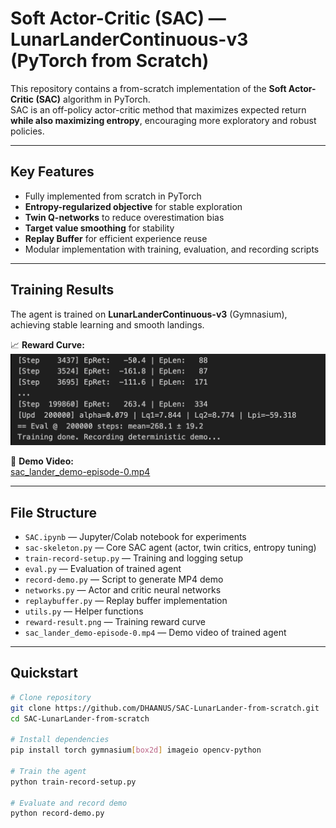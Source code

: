 # Soft Actor-Critic (SAC) — LunarLanderContinuous-v3 (PyTorch from Scratch)

This repository contains a from-scratch implementation of the **Soft Actor-Critic (SAC)** algorithm in PyTorch.  
SAC is an off-policy actor-critic method that maximizes expected return **while also maximizing entropy**, encouraging more exploratory and robust policies.

---

## Key Features
- Fully implemented from scratch in PyTorch  
- **Entropy-regularized objective** for stable exploration  
- **Twin Q-networks** to reduce overestimation bias  
- **Target value smoothing** for stability  
- **Replay Buffer** for efficient experience reuse  
- Modular implementation with training, evaluation, and recording scripts  

---

## Training Results
The agent is trained on **LunarLanderContinuous-v3** (Gymnasium), achieving stable learning and smooth landings.  

📈 **Reward Curve:**  
![Training Rewards](./reward-result.png)

🎥 **Demo Video:**  
[sac_lander_demo-episode-0.mp4](./sac_lander_demo-episode-0.mp4)

---

## File Structure
- `SAC.ipynb` — Jupyter/Colab notebook for experiments  
- `sac-skeleton.py` — Core SAC agent (actor, twin critics, entropy tuning)  
- `train-record-setup.py` — Training and logging setup  
- `eval.py` — Evaluation of trained agent  
- `record-demo.py` — Script to generate MP4 demo  
- `networks.py` — Actor and critic neural networks  
- `replaybuffer.py` — Replay buffer implementation  
- `utils.py` — Helper functions  
- `reward-result.png` — Training reward curve  
- `sac_lander_demo-episode-0.mp4` — Demo video of trained agent  

---

## Quickstart
```bash
# Clone repository
git clone https://github.com/DHAANUS/SAC-LunarLander-from-scratch.git
cd SAC-LunarLander-from-scratch

# Install dependencies
pip install torch gymnasium[box2d] imageio opencv-python

# Train the agent
python train-record-setup.py

# Evaluate and record demo
python record-demo.py
